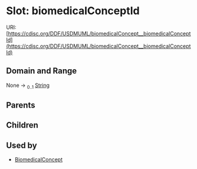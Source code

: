 
# Slot: biomedicalConceptId




URI: [https://cdisc.org/DDF/USDMUML/biomedicalConcept__biomedicalConceptId](https://cdisc.org/DDF/USDMUML/biomedicalConcept__biomedicalConceptId)


## Domain and Range

None &#8594;  <sub>0..1</sub> [String](types/String.md)

## Parents


## Children


## Used by

 * [BiomedicalConcept](BiomedicalConcept.md)
